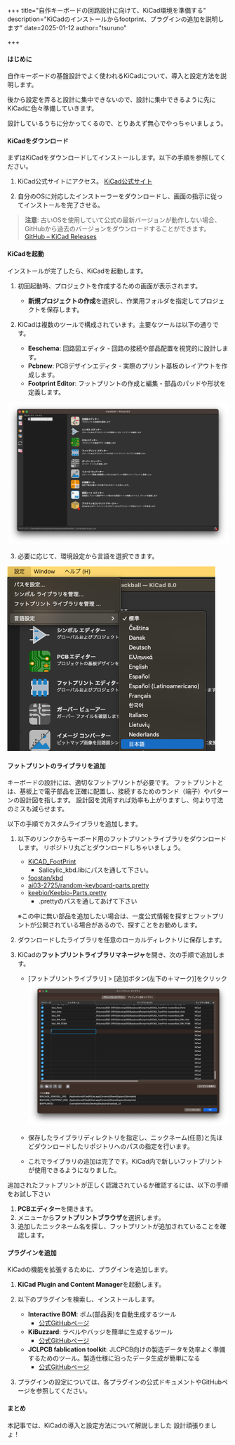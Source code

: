 +++
title="自作キーボードの回路設計に向けて、KiCad環境を準備する"
description="KiCadのインストールからfootprint、プラグインの追加を説明します"
date=2025-01-12
author="tsuruno"

+++


#### はじめに

自作キーボードの基盤設計でよく使われるKiCadについて、導入と設定方法を説明します。

後から設定を弄ると設計に集中できないので、設計に集中できるように先にKiCadに色々準備していきます。

設計しているうちに分かってくるので、とりあえず無心でやっちゃいましょう。

#### KiCadをダウンロード

まずはKiCadをダウンロードしてインストールします。以下の手順を参照してください。

1. KiCad公式サイトにアクセス。
   [KiCad公式サイト](https://www.kicad.org/)

2. 自分のOSに対応したインストーラーをダウンロードし、画面の指示に従ってインストールを完了させる。

> **注意**: 古いOSを使用していて公式の最新バージョンが動作しない場合、GitHubから過去のバージョンをダウンロードすることができます。
> [GitHub – KiCad Releases](https://github.com/KiCad/kicad-source-mirror/releases)

#### KiCadを起動

インストールが完了したら、KiCadを起動します。

1. 初回起動時、プロジェクトを作成するための画面が表示されます。

   - **新規プロジェクトの作成**を選択し、作業用フォルダを指定してプロジェクトを保存します。

2. KiCadは複数のツールで構成されています。主要なツールは以下の通りです。

   - **Eeschema**: 回路図エディタ - 回路の接続や部品配置を視覚的に設計します。
   - **Pcbnew**: PCBデザインエディタ - 実際のプリント基板のレイアウトを作成します。
   - **Footprint Editor**: フットプリントの作成と編集 - 部品のパッドや形状を定義します。

![alt text](image1.png)

3. 必要に応じて、環境設定から言語を選択できます。

![alt text](image.png)

#### フットプリントのライブラリを追加

キーボードの設計には、適切なフットプリントが必要です。
フットプリントとは、基板上で電子部品を正確に配置し、接続するためのランド（端子）やパターンの設計図を指します。
設計図を流用すれば効率も上がりますし、何より寸法のミスも減らせます。

以下の手順でカスタムライブラリを追加します。

1. 以下のリンクからキーボード用のフットプリントライブラリをダウンロードします。
リポジトリ丸ごとダウンロードしちゃいましょう。

   - [KiCAD_FootPrint](https://github.com/Salicylic-acid3/KiCAD_FootPrint)
     - Salicylic_kbd.libにパスを通して下さい。
   - [foostan/kbd](https://github.com/foostan/kbd)
   - [ai03-2725/random-keyboard-parts.pretty](https://github.com/ai03-2725/random-keyboard-parts.pretty)
   - [keebio/Keebio-Parts.pretty](https://github.com/keebio/Keebio-Parts.pretty)
     - .prettyのパスを通してあげて下さい

   ※この中に無い部品を追加したい場合は、一度公式情報を探すとフットプリントが公開されている場合があるので、探すことをお勧めします。

1. ダウンロードしたライブラリを任意のローカルディレクトリに保存します。

2. KiCadの**フットプリントライブラリマネージャ**を開き、次の手順で追加します。

   - [フットプリントライブラリ] > [追加ボタン(左下の＋マーク)]をクリック
   ![alt text](image-1.png)

   - 保存したライブラリディレクトリを指定し、ニックネーム(任意)と先ほどダウンロードしたリポジトリへのパスの指定を行います。

   - これでライブラリの追加は完了です。KiCad内で新しいフットプリントが使用できるようになりました。

追加されたフットプリントが正しく認識されているか確認するには、以下の手順をお試し下さい

1. **PCBエディター**を開きます。
2. メニューから**フットプリントブラウザ**を選択します。
3. 追加したニックネーム名を探し、フットプリントが追加されていることを確認します。

#### プラグインを追加

KiCadの機能を拡張するために、プラグインを追加します。

1. **KiCad Plugin and Content Manager**を起動します。

2. 以下のプラグインを検索し、インストールします。

   - **Interactive BOM**: ボム(部品表)を自動生成するツール
     - [公式GitHubページ](https://github.com/openscopeproject/InteractiveHtmlBom)
   - **KiBuzzard**: ラベルやバッジを簡単に生成するツール
     - [公式GitHubページ](https://github.com/Gasman2014/KiBuzzard)
   - **JCLPCB fablication toolkit**: JLCPCB向けの製造データを効率よく準備するためのツール。製造仕様に沿ったデータ生成が簡単になる
     - [公式GitHubページ](https://github.com/bouni/kicad-jlcpcb-tools)

3. プラグインの設定については、各プラグインの公式ドキュメントやGitHubページを参照してください。

#### まとめ

本記事では、KiCadの導入と設定方法について解説しました
設計頑張りましょ！
